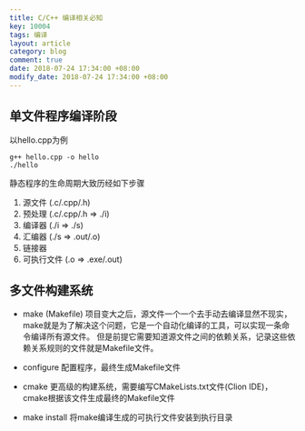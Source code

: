 ```yaml
---
title: C/C++ 编译相关必知
key: 10004
tags: 编译
layout: article
category: blog
comment: true
date: 2018-07-24 17:34:00 +08:00
modify_date: 2018-07-24 17:34:00 +08:00
---
```




单文件程序编译阶段
---------

以hello.cpp为例
```
g++ hello.cpp -o hello
./hello
```
静态程序的生命周期大致历经如下步骤
1. 源文件 (.c/.cpp/.h)
2. 预处理 (.c/.cpp/.h => ./i)
3. 编译器 (./i => ./s)
4. 汇编器 (./s => .out/.o)
5. 链接器
6. 可执行文件 (.o => .exe/.out)


多文件构建系统
-----------

- make (Makefile)
项目变大之后，源文件一个一个去手动去编译显然不现实，make就是为了解决这个问题，它是一个自动化编译的工具，可以实现一条命令编译所有源文件。
但是前提它需要知道源文件之间的依赖关系，记录这些依赖关系规则的文件就是Makefile文件。

- configure
配置程序，最终生成Makefile文件

- cmake
更高级的构建系统，需要编写CMakeLists.txt文件(Clion IDE)，cmake根据该文件生成最终的Makefile文件

- make install
将make编译生成的可执行文件安装到执行目录